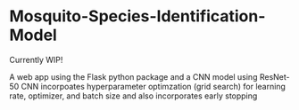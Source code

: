 # Mosquito-Species-Identification-Model

Currently WIP!

A web app using the Flask python package and a CNN model using ResNet-50
CNN incorpoates hyperparameter optimzation (grid search) for learning rate, optimizer, and batch size and also incorporates early stopping 

